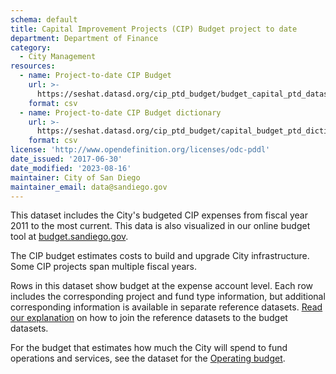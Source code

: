 ```yaml
---
schema: default
title: Capital Improvement Projects (CIP) Budget project to date
department: Department of Finance
category:
  - City Management
resources:
  - name: Project-to-date CIP Budget
    url: >-
      https://seshat.datasd.org/cip_ptd_budget/budget_capital_ptd_datasd.csv
    format: csv
  - name: Project-to-date CIP Budget dictionary
    url: >-
      https://seshat.datasd.org/cip_ptd_budget/capital_budget_ptd_dictionary_datasd.csv
    format: csv
license: 'http://www.opendefinition.org/licenses/odc-pddl'
date_issued: '2017-06-30'
date_modified: '2023-08-16'
maintainer: City of San Diego
maintainer_email: data@sandiego.gov
---
```

This dataset includes the City's budgeted CIP expenses from fiscal year 2011 to the most current. This data is also visualized in our online budget tool at [budget.sandiego.gov](https://budget.sandiego.gov/transparency#/).
<!--more-->

The CIP budget estimates costs to build and upgrade City infrastructure. Some CIP projects span multiple fiscal years.

Rows in this dataset show budget at the expense account level. Each row includes the corresponding project and fund type information, but additional corresponding information is available in separate reference datasets. [Read our explanation](/budget-topic/) on how to join the reference datasets to the budget datasets.

For the budget that estimates how much the City will spend to fund operations and services, see the dataset for the [Operating budget](/datasets/operating-budget/).